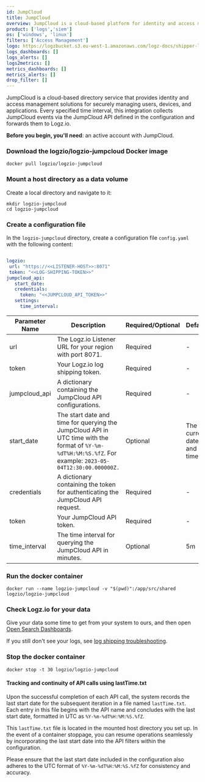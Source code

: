 ```yaml
---
id: JumpCloud
title: JumpCloud
overview: JumpCloud is a cloud-based platform for identity and access management. Deploy this integration to ship JumpCloud events to Logz.io.
product: ['logs','siem']
os: ['windows', 'linux']
filters: ['Access Management']
logo: https://logzbucket.s3.eu-west-1.amazonaws.com/logz-docs/shipper-logos/jumpcloud.png
logs_dashboards: []
logs_alerts: []
logs2metrics: []
metrics_dashboards: []
metrics_alerts: []
drop_filter: []
---
```



JumpCloud is a cloud-based directory service that provides identity and access management solutions for securely managing users, devices, and applications. Every specified time interval, this integration collects JumpCloud events via the JumpCloud API defined in the configuration and forwards them to Logz.io.



**Before you begin, you'll need**: an active account with JumpCloud.
 
### Download the logzio/logzio-jumpcloud Docker image

```shell
docker pull logzio/logzio-jumpcloud
```

### Mount a host directory as a data volume

Create a local directory and navigate to it:

```shell
mkdir logzio-jumpcloud
cd logzio-jumpcloud
```

### Create a configuration file

In the `logzio-jumpcloud` directory, create a configuration file `config.yaml` with the following content:


```yaml

logzio:
 url: "https://<<LISTENER-HOST>>:8071"
 token: "<<LOG-SHIPPING-TOKEN>>"
jumpcloud_api:
   start_date:
   credentials:
     token: "<<JUMPCLOUD_API_TOKEN>>"
   settings:
     time_interval:
```

| Parameter Name | Description | Required/Optional | Default |
| --- | --- | --- | --- |
| url | The Logz.io Listener URL for your region with port 8071. | Required | - |
| token | Your Logz.io log shipping token. | Required | - |
| jumpcloud_api | A dictionary containing the JumpCloud API configurations. | Required | - |
| start_date | The start date and time for querying the JumpCloud API in UTC time with the format of `%Y-%m-%dT%H:%M:%S.%fZ`. For example: `2023-05-04T12:30:00.000000Z.` | Optional | The current date and time. |
| credentials | A dictionary containing the token for authenticating the JumpCloud API request. | Required | - |
| token | Your JumpCloud API token. | Required | - |
| time_interval | The time interval for querying the JumpCloud API in minutes. | Optional |5m |


### Run the docker container

```shell
docker run --name logzio-jumpcloud -v "$(pwd)":/app/src/shared logzio/logzio-jumpcloud
```

### Check Logz.io for your data

Give your data some time to get from your system to ours, and then open [Open Search Dashboards](https://app.logz.io/#/dashboard/osd).

If you still don't see your logs, see [log shipping troubleshooting]({{site.baseurl}}/user-guide/log-shipping/log-shipping-troubleshooting.html).

### Stop the docker container

```shell
docker stop -t 30 logzio/logzio-jumpcloud
```

#### Tracking and continuity of API calls using lastTime.txt


Upon the successful completion of each API call, the system records the last start date for the subsequent iteration in a file named `lastTime.txt`. Each entry in this file begins with the API name and concludes with the last start date, formatted in UTC as `%Y-%m-%dT%H:%M:%S.%fZ`.

This `lastTime.txt` file is located in the mounted host directory you set up. In the event of a container stoppage, you can resume operations seamlessly by incorporating the last start date into the API filters within the configuration.

Please ensure that the last start date included in the configuration also adheres to the UTC format of `%Y-%m-%dT%H:%M:%S.%fZ` for consistency and accuracy.
